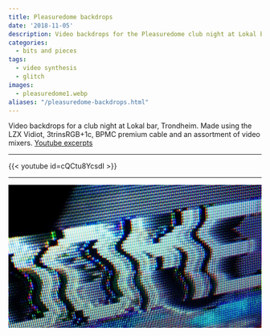 ```yaml
---
title: Pleasuredome backdrops
date: '2018-11-05'
description: Video backdrops for the Pleasuredome club night at Lokal bar, Trondheim.
categories: 
  - bits and pieces
tags:
  - video synthesis
  - glitch
images:
  - pleasuredome1.webp
aliases: "/pleasuredome-backdrops.html"
---
```


Video backdrops for a club night at Lokal bar, Trondheim.
Made using the LZX Vidiot, 3trinsRGB+1c, BPMC premium cable and an assortment of video mixers.
[Youtube excerpts](https://www.youtube.com/watch?v=cQCtu8YcsdI "Excerpts of the visuals on youtube")

---

{{< youtube id=cQCtu8YcsdI >}}

---

![Screenshot](pleasuredome1.webp)

